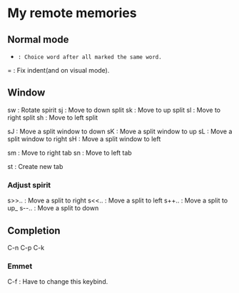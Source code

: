 # My remote memories

## Normal mode
*     : Choice word after all marked the same word.
=     : Fix indent(and on visual mode).

## Window
sw    : Rotate spirit
sj    : Move to down split
sk    : Move to up split
sl    : Move to right split
sh    : Move to left split

sJ    : Move a split window to down
sK    : Move a split window to up
sL    : Move a split window to right
sH    : Move a split window to left

sm    : Move to right tab
sn    : Move to left tab

st    : Create new tab

### Adjust spirit
s>>.. : Move a split to right
s<<.. : Move a split to left
s++.. : Move a split to up_
s--.. : Move a split to down


## Completion
C-n
C-p
C-k

### Emmet
C-f   : Have to change this keybind. 
